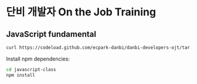 # 단비 개발자 On the Job Training

## JavaScript fundamental

```sh
curl https://codeload.github.com/ecpark-danbi/danbi-developers-ojt/tar.gz/latest | tar -xz --strip=1 danbi-developers-ojt-latest/javascript-class
```

Install npm dependencies:

```sh
cd javascript-class
npm install
```

